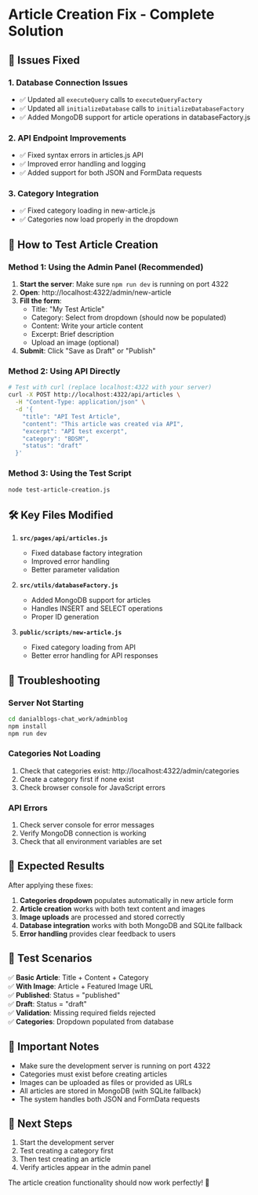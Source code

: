 # Article Creation Fix - Complete Solution

## 🎯 Issues Fixed

### 1. **Database Connection Issues**
- ✅ Updated all `executeQuery` calls to `executeQueryFactory` 
- ✅ Updated all `initializeDatabase` calls to `initializeDatabaseFactory`
- ✅ Added MongoDB support for article operations in databaseFactory.js

### 2. **API Endpoint Improvements**
- ✅ Fixed syntax errors in articles.js API
- ✅ Improved error handling and logging
- ✅ Added support for both JSON and FormData requests

### 3. **Category Integration**
- ✅ Fixed category loading in new-article.js
- ✅ Categories now load properly in the dropdown

## 🚀 How to Test Article Creation

### Method 1: Using the Admin Panel (Recommended)
1. **Start the server**: Make sure `npm run dev` is running on port 4322
2. **Open**: http://localhost:4322/admin/new-article
3. **Fill the form**:
   - Title: "My Test Article"
   - Category: Select from dropdown (should now be populated)
   - Content: Write your article content
   - Excerpt: Brief description
   - Upload an image (optional)
4. **Submit**: Click "Save as Draft" or "Publish"

### Method 2: Using API Directly
```bash
# Test with curl (replace localhost:4322 with your server)
curl -X POST http://localhost:4322/api/articles \
  -H "Content-Type: application/json" \
  -d '{
    "title": "API Test Article",
    "content": "This article was created via API",
    "excerpt": "API test excerpt",
    "category": "BDSM",
    "status": "draft"
  }'
```

### Method 3: Using the Test Script
```bash
node test-article-creation.js
```

## 🛠️ Key Files Modified

1. **`src/pages/api/articles.js`**
   - Fixed database factory integration
   - Improved error handling
   - Better parameter validation

2. **`src/utils/databaseFactory.js`**
   - Added MongoDB support for articles
   - Handles INSERT and SELECT operations
   - Proper ID generation

3. **`public/scripts/new-article.js`**
   - Fixed category loading from API
   - Better error handling for API responses

## 🔧 Troubleshooting

### Server Not Starting
```bash
cd danialblogs-chat_work/adminblog
npm install
npm run dev
```

### Categories Not Loading
1. Check that categories exist: http://localhost:4322/admin/categories
2. Create a category first if none exist
3. Check browser console for JavaScript errors

### API Errors
1. Check server console for error messages
2. Verify MongoDB connection is working
3. Check that all environment variables are set

## 🎉 Expected Results

After applying these fixes:

1. **Categories dropdown** populates automatically in new article form
2. **Article creation** works with both text content and images
3. **Image uploads** are processed and stored correctly
4. **Database integration** works with both MongoDB and SQLite fallback
5. **Error handling** provides clear feedback to users

## 📝 Test Scenarios

✅ **Basic Article**: Title + Content + Category  
✅ **With Image**: Article + Featured Image URL  
✅ **Published**: Status = "published"  
✅ **Draft**: Status = "draft"  
✅ **Validation**: Missing required fields rejected  
✅ **Categories**: Dropdown populated from database  

## 🚨 Important Notes

- Make sure the development server is running on port 4322
- Categories must exist before creating articles
- Images can be uploaded as files or provided as URLs
- All articles are stored in MongoDB (with SQLite fallback)
- The system handles both JSON and FormData requests

## 🎯 Next Steps

1. Start the development server
2. Test creating a category first
3. Then test creating an article
4. Verify articles appear in the admin panel

The article creation functionality should now work perfectly! 🎉

